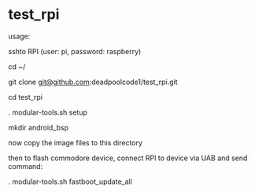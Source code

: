 # test_rpi

usage: 

sshto RPI (user: pi, password: raspberry)

cd ~/

git clone git@github.com:deadpoolcode1/test_rpi.git

cd test_rpi

. modular-tools.sh setup

mkdir android_bsp

now copy the image files to this directory

then to flash commodore device, connect RPI to device via UAB and send command:

. modular-tools.sh fastboot_update_all
